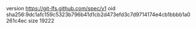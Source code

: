 version https://git-lfs.github.com/spec/v1
oid sha256:9dc1afc159c5323b796b41d1cb2d473efd3c7d9714174e4cb1bbbb1a0261c4ec
size 19222
